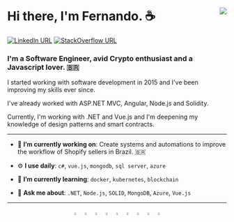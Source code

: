 
<div>
  <img src="https://komarev.com/ghpvc/?username=FernandoPazCavalcante&style=flat-square" align="right"/>
  <h1 align="left">Hi there, I'm Fernando. ☕</h1>
</div>

[![LinkedIn URL](https://img.shields.io/badge/LinkedIn-0077B5?style=for-the-badge&logo=linkedin&logoColor=white)](https://www.linkedin.com/in/fernando-paz-cavalcante/)
[![StackOverflow URL](https://img.shields.io/badge/Stack_Overflow-FE7A16?style=for-the-badge&logo=stack-overflow&logoColor=white)](https://stackoverflow.com/users/8708298/fernando-paz)

### I'm a Software Engineer, avid Crypto enthusiast and a Javascript lover. 🇧🇷


I started working with software development in 2015 and I've been improving my skills ever since.

I've already worked with ASP.NET MVC, Angular, Node.js and Solidity.

Currently, I'm working with .NET and Vue.js and I'm deepening my knowledge of design patterns and smart contracts.

---
- 🎯 **I’m currently working on**: Create systems and automations to improve the workflow of Shopify sellers in Brazil. 🇧🇷

- ⚙️ **I use daily**: `c#`, `vue.js`, `mongodb`, `sql server`, `azure`

- 🌱 **I’m currently learning**: `docker`, `kubernetes`, `blockchain`

- 💬 **Ask me about**: `.NET`, `Node.js`, `SOLID`, `MongoDB`, `Azure`, `Vue.js`
---
<div align="center" style="display=flex">
  <img width="4%" src="https://cdn.jsdelivr.net/gh/devicons/devicon/icons/dotnetcore/dotnetcore-original.svg" />
  <img width="4%" src="https://cdn.jsdelivr.net/gh/devicons/devicon/icons/nodejs/nodejs-original.svg" />
  <img width="4%" src="https://cdn.jsdelivr.net/gh/devicons/devicon/icons/vuejs/vuejs-original.svg" />
  <img width="4%" src="https://cdn.jsdelivr.net/gh/devicons/devicon/icons/solidity/solidity-original.svg" />  
  <img width="4%" src="https://cdn.jsdelivr.net/gh/devicons/devicon/icons/mongodb/mongodb-original.svg" />
  <img width="4%" style="border-radius=5%" src="https://cdn.jsdelivr.net/gh/devicons/devicon/icons/microsoftsqlserver/microsoftsqlserver-plain.svg" />
  <img width="4%" src="https://cdn.jsdelivr.net/gh/devicons/devicon/icons/azure/azure-original.svg" />
  <img width="4%" src="https://cdn.jsdelivr.net/gh/devicons/devicon/icons/docker/docker-original.svg" />
  <img width="4%" src="https://cdn.jsdelivr.net/gh/devicons/devicon/icons/kubernetes/kubernetes-plain.svg" />
</div>

